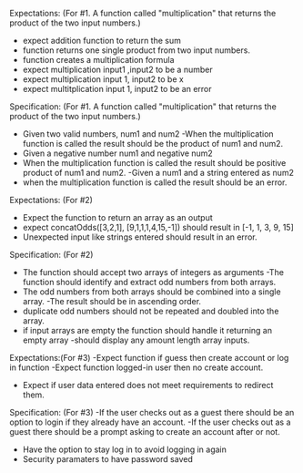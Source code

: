 Expectations: (For #1. A function called "multiplication" that returns the product of the two input numbers.)

- expect addition function to return the sum 
- function returns one single product from two input numbers.
- function creates a multiplication formula 
- expect multiplication  input1 ,input2 to be a number
- expect multiplication input 1, input2 to be  x
- expect multitplication input 1, input2 to be an error

Specification: (For #1. A function called "multiplication" that returns the product of the two input numbers.)

- Given two valid numbers, num1 and num2 
-When the multiplication function is called the result should be the product of num1 and num2.
- Given a negative number num1 and negative num2
- When the multiplication function is called the result should be positive product of num1 and num2.
-Given a num1 and a string entered as num2
- when the multiplication function is called the result should be an error.
<!--  -->

Expectations: (For #2)
- Expect the function to return an array as an output
- expect concatOdds([3,2,1], [9,1,1,1,4,15,-1]) should result in [-1, 1, 3, 9, 15]
- Unexpected input like strings entered should result in an error.

Specification: (For #2)
- The function should accept two arrays of integers as arguments
-The function should identify and extract odd numbers from both arrays.
- The odd numbers from both arrays should be combined into a single array.
-The result should be in ascending order.
- duplicate odd numbers should not be repeated and doubled into the array. 
- if input arrays are empty the function should handle it returning an empty array
-should display any amount length array inputs.

<!--  -->

Expectations:(For #3)
-Expect function if guess then create account or log in function
-Expect function logged-in user then no create account.
- Expect if user data entered does not meet requirements to redirect them.

Specification: (For #3)
-If the user checks out as a guest there should be an option to login if they already have an account.
-If the user checks out as a guest there should be a prompt asking to create an account after or not.
- Have the option to stay log in to avoid logging in again 
- Security paramaters to have password saved 